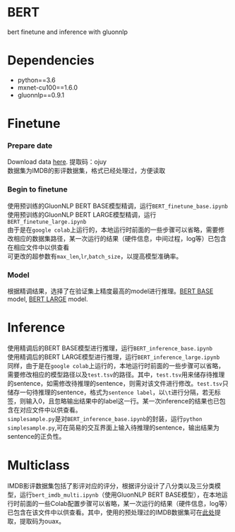 # BERT
bert finetune and inference with gluonnlp  

# Dependencies
* python==3.6
* mxnet-cu100==1.6.0
* gluonnlp==0.9.1

# Finetune
### Prepare date
Download data [here](https://pan.baidu.com/s/183N4hpF8fTaHfQiZuUW3XA). 提取码：ojuy
<br>数据集为IMDB的影评数据集，格式已经处理过，方便读取
### Begin to finetune
使用预训练的GluonNLP BERT BASE模型精调，运行`BERT_finetune_base.ipynb`
<br>使用预训练的GluonNLP BERT LARGE模型精调，运行`BERT_finetune_large.ipynb`
<br>由于是在`google colab`上运行的，本地运行时前面的一些步骤可以省略，需要修改相应的数据集路径，某一次运行的结果（硬件信息，中间过程，log等）已包含在相应文件中以供查看
<br>可更改的超参数有`max_len`,`lr`,`batch_size`，以提高模型准确率。
### Model
根据精调结果，选择了在验证集上精度最高的model进行推理。[BERT BASE](https://drive.google.com/file/d/1-75dm6ePDBa-GyCNAl9-75oSqjcoep_g/view?usp=sharing) model, [BERT LARGE](https://drive.google.com/file/d/1-8y0nIfZYnOLyKNqNmooMUBClDUtz_-V/view?usp=sharing) model.
# Inference
使用精调后的BERT BASE模型进行推理，运行`BERT_inference_base.ipynb`
<br>使用精调后的BERT LARGE模型进行推理，运行`BERT_inference_large.ipynb`
<br>同样，由于是在`google colab`上运行的，本地运行时前面的一些步骤可以省略，需要修改相应的模型路径以及`test.tsv`的路径。其中，`test.tsv`用来储存待推理的sentence，如需修改待推理的sentence，则需对该文件进行修改。`test.tsv`只储存一句待推理的sentence，格式为`sentence label`，以`\t`进行分隔，若无标签，则输入0，且忽略输出结果中的label这一行。某一次inference的结果也已包含在对应文件中以供查看。
<br>`simplesample.py`是对`BERT_inference_base.ipynb`的封装，运行`python simplesample.py`,可在简易的交互界面上输入待推理的sentence，输出结果为sentence的正负性。

# Multiclass
IMDB影评数据集包括了影评对应的评分，根据评分设计了八分类以及三分类模型，运行`bert_imdb_multi.ipynb`（使用GluonNLP BERT BASE模型），在本地运行时前面的一些Colab配置步骤可以省略，某一次运行的结果（硬件信息，log等）已包含在该文件中以供查看。其中，使用的预处理过的IMDB数据集可在[此处](https://pan.baidu.com/s/1p02Z7j1TsyYH6U1w4-2n-A)提取，提取码为ouax。
